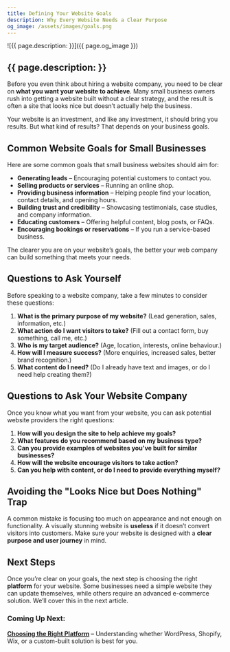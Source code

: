 ```yaml
---
title: Defining Your Website Goals
description: Why Every Website Needs a Clear Purpose
og_image: /assets/images/goals.png
---
```


![{{ page.description: }}]({{ page.og_image }})

## {{ page.description: }}

Before you even think about hiring a website company, you need to be clear
on **what you want your website to achieve**. Many small business owners rush
into getting a website built without a clear strategy, and the result is often
a site that looks nice but doesn’t actually help the business.

Your website is an investment, and like any investment, it should bring you
results. But what kind of results? That depends on your business goals.

## Common Website Goals for Small Businesses

Here are some common goals that small business websites should aim for:

- **Generating leads** – Encouraging potential customers to contact you.
- **Selling products or services** – Running an online shop.
- **Providing business information** – Helping people find your location, contact details, and opening hours.
- **Building trust and credibility** – Showcasing testimonials, case studies, and company information.
- **Educating customers** – Offering helpful content, blog posts, or FAQs.
- **Encouraging bookings or reservations** – If you run a service-based business.

The clearer you are on your website’s goals, the better your web company
can build something that meets your needs.

## Questions to Ask Yourself

Before speaking to a website company, take a few minutes to consider these
questions:

1. **What is the primary purpose of my website?** (Lead generation, sales, information, etc.)
2. **What action do I want visitors to take?** (Fill out a contact form, buy something, call me, etc.)
3. **Who is my target audience?** (Age, location, interests, online behaviour.)
4. **How will I measure success?** (More enquiries, increased sales, better brand recognition.)
5. **What content do I need?** (Do I already have text and images, or do I need help creating them?)

## Questions to Ask Your Website Company

Once you know what you want from your website, you can ask potential website
providers the right questions:

1. **How will you design the site to help achieve my goals?**
2. **What features do you recommend based on my business type?**
3. **Can you provide examples of websites you've built for similar businesses?**
4. **How will the website encourage visitors to take action?**
5. **Can you help with content, or do I need to provide everything myself?**

## Avoiding the "Looks Nice but Does Nothing" Trap

A common mistake is focusing too much on appearance and not enough on
functionality. A visually stunning website is **useless** if it doesn’t
convert visitors into customers. Make sure your website is designed with a
**clear purpose and user journey** in mind.

## Next Steps

Once you’re clear on your goals, the next step is choosing the right
**platform** for your website. Some businesses need a simple website they can
update themselves, while others require an advanced e-commerce solution.
We’ll cover this in the next article.

### Coming Up Next:
**[Choosing the Right Platform](../platform/)** – Understanding whether WordPress,
Shopify, Wix, or a custom-built solution is best for you.

